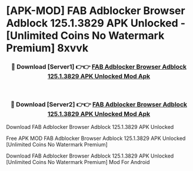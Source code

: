 # [APK-MOD] FAB Adblocker Browser Adblock 125.1.3829 APK Unlocked - [Unlimited Coins No Watermark Premium] 8xvvk



<div align="center">
<h3>🔴 Download [Server1] 👉👉 <a href="https://momento.my/?title=FAB_Adblocker_Browser_Adblock_125.1.3829_APK_Unlocked">FAB Adblocker Browser Adblock 125.1.3829 APK Unlocked Mod Apk</a></h3><br>

<h3>🔴 Download [Server2] 👉👉 <a href="https://momento.my/?title=FAB_Adblocker_Browser_Adblock_125.1.3829_APK_Unlocked">FAB Adblocker Browser Adblock 125.1.3829 APK Unlocked Mod Apk</a></h3>
</div>



Download FAB Adblocker Browser Adblock 125.1.3829 APK Unlocked 

Free APK MOD FAB Adblocker Browser Adblock 125.1.3829 APK Unlocked [Unlimited Coins No Watermark Premium]

Download FAB Adblocker Browser Adblock 125.1.3829 APK Unlocked [Unlimited Coins No Watermark Premium] Mod For Android
